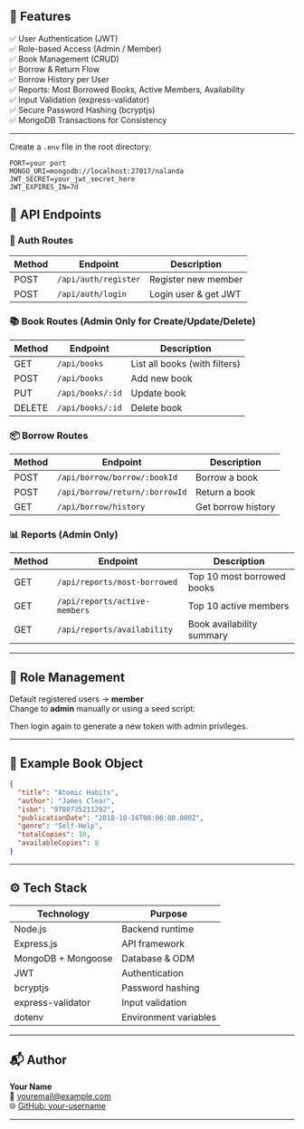 

## 🚀 Features

✅ User Authentication (JWT)  
✅ Role-based Access (Admin / Member)  
✅ Book Management (CRUD)  
✅ Borrow & Return Flow  
✅ Borrow History per User  
✅ Reports: Most Borrowed Books, Active Members, Availability  
✅ Input Validation (express-validator)  
✅ Secure Password Hashing (bcryptjs)  
✅ MongoDB Transactions for Consistency

---



Create a `.env` file in the root directory:

```env
PORT=your port
MONGO_URI=mongodb://localhost:27017/nalanda
JWT_SECRET=your_jwt_secret_here
JWT_EXPIRES_IN=7d
```


## 🧩 API Endpoints

### 🔐 Auth Routes
| Method | Endpoint | Description |
|--------|-----------|-------------|
| POST | `/api/auth/register` | Register new member |
| POST | `/api/auth/login` | Login user & get JWT |

### 📚 Book Routes (Admin Only for Create/Update/Delete)
| Method | Endpoint | Description |
|--------|-----------|-------------|
| GET | `/api/books` | List all books (with filters) |
| POST | `/api/books` | Add new book |
| PUT | `/api/books/:id` | Update book |
| DELETE | `/api/books/:id` | Delete book |

### 📦 Borrow Routes
| Method | Endpoint | Description |
|--------|-----------|-------------|
| POST | `/api/borrow/borrow/:bookId` | Borrow a book |
| POST | `/api/borrow/return/:borrowId` | Return a book |
| GET | `/api/borrow/history` | Get borrow history |

### 📊 Reports (Admin Only)
| Method | Endpoint | Description |
|--------|-----------|-------------|
| GET | `/api/reports/most-borrowed` | Top 10 most borrowed books |
| GET | `/api/reports/active-members` | Top 10 active members |
| GET | `/api/reports/availability` | Book availability summary |

---

## 🧠 Role Management

Default registered users → **member**  
Change to **admin** manually or using a seed script:


Then login again to generate a new token with admin privileges.

---

## 🧾 Example Book Object

```json
{
  "title": "Atomic Habits",
  "author": "James Clear",
  "isbn": "9780735211292",
  "publicationDate": "2018-10-16T00:00:00.000Z",
  "genre": "Self-Help",
  "totalCopies": 10,
  "availableCopies": 8
}
```


---

## ⚙️ Tech Stack

| Technology | Purpose |
|-------------|----------|
| Node.js | Backend runtime |
| Express.js | API framework |
| MongoDB + Mongoose | Database & ODM |
| JWT | Authentication |
| bcryptjs | Password hashing |
| express-validator | Input validation |
| dotenv | Environment variables |

---

## 📬 Author

**Your Name**  
📧 [youremail@example.com](mailto:youremail@example.com)  
🌐 [GitHub: your-username](https://github.com/your-username)

---